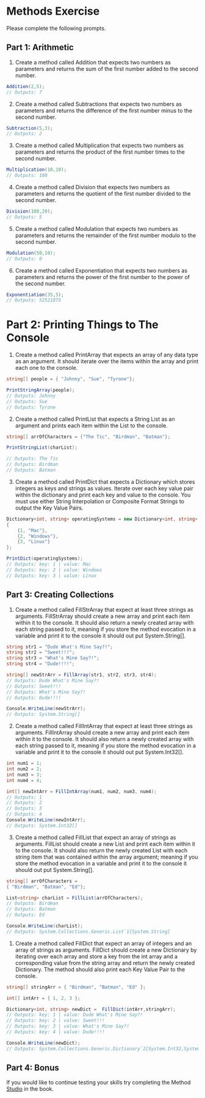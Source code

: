 # Methods Exercise
Please complete the following prompts.

## Part 1: Arithmetic
1. Create a method called Addition that expects two numbers as parameters and returns the sum of the first number added to the second number.
```C#
Addition(2,5);
// Outputs: 7
```
2. Create a method called Subtractions that expects two numbers as parameters and returns the difference of the first number minus to the second number.
```C#
Subtraction(5,3);
// Outputs: 2
```
3. Create a method called Multiplication that expects two numbers as parameters and returns the product of the first number times to the second number.
```C#
Multiplication(10,10);
// Outputs: 100
```
4. Create a method called Division that expects two numbers as parameters and returns the quotient of the first number divided to the second number.
```C#
Division(100,20);
// Outputs: 5
```
5. Create a method called Modulation that expects two numbers as parameters and returns the remainder of the first number modulo to the second number.
```C#
Modulation(50,10);
// Outputs: 0
```
6. Create a method called Exponentiation that expects two numbers as parameters and returns the power of the first number to the power of the second number.
```C#
Exponentiation(35,5);
// Outputs: 52521875
```
# Part 2: Printing Things to The Console
1. Create a method called PrintArray that expects an array of any data type as an argument. It should iterate over the items within the array and print each one to the console.
```C#
string[] people = { "Johnny", "Sue", "Tyrone"};

PrintStringArray(people);
// Outputs: Johnny
// Outputs: Sue
// Outputs: Tyrone
```
2. Create a method called PrintList that expects a String List as an argument and prints each item within the List to the console.
```C#
string[] arrOfCharacters = {"The Tic", "Birdman", "Batman"};

PrintStringList(charList);

// Outputs: The Tic
// Outputs: Birdman
// Outputs: Batman
```
3. Create a method called PrintDict that expects a Dictionary which stores integers as keys and strings as values. Iterate over each key value pair within the dictionary and print each key and value to the console. You must use either String Interpolation or Composite Format Strings to output the Key Value Pairs.
```C#
Dictionary<int, string> operatingSystems = new Dictionary<int, string>
{
    {1, "Mac"},
    {2, "Windows"},
    {3, "Linux"}
};

PrintDict(operatingSystems);
// Outputs: key: 1 | value: Mac
// Outputs: key: 2 | value: Windows
// Outputs: key: 3 | value: Linux
```
## Part 3: Creating Collections
1. Create a method called FillStrArray that expect at least three strings as arguments. FillStrArray should create a new array and print each item within it to the console. It should also return a newly created array with each string passed to it, meaning if you store the method evocation in a variable and print it to the console it should out put System.String[].
```C#
string str1 = "Dude What's Mine Say?!";
string str2 = "Sweet!!!";
string str3 = "What's Mine Say?!";
string str4 = "Dude!!!!";

string[] newStrArr = FillArray(str1, str2, str3, str4);
// Outputs: Dude What's Mine Say?!
// Outputs: Sweet!!!
// Outputs: What's Mine Say?!
// Outputs: Dude!!!!

Console.WriteLine(newStrArr);
// Outputs: System.String[]
```
2. Create a method called FillIntArray that expect at least three strings as arguments. FillIntArray should create a new array and print each item within it to the console. It should also return a newly created array with each string passed to it, meaning if you store the method evocation in a variable and print it to the console it should out put System.Int32[].
```C#
int num1 = 1;
int num2 = 2;
int num3 = 3;
int num4 = 4;

int[] newIntArr = FillIntArray(num1, num2, num3, num4);
// Outputs: 1
// Outputs: 2
// Outputs: 3
// Outputs: 4
Console.WriteLine(newIntArr);
// Outputs: System.Int32[]
```

3. Create a method called FillList that expect an array of strings as arguments. FillList should create a new List and print each item within it to the console. It should also return the newly created List with each string item that was contained within the array argument; meaning if you store the method evocation in a variable and print it to the console it should out put System.String[].
```C#
string[] arrOfCharacters =
{ "Birdman", "Batman", "Ed"};

List<string> charList = FillList(arrOfCharacters);
// Outputs: Birdman
// Outputs: Batman
// Outputs: Ed

Console.WriteLine(charList);
// Outputs: System.Collections.Generic.List`1[System.String]
```
1. Create a method called FillDict that expect an array of integers and an array of strings as arguments. FillDict should create a new Dictionary by iterating over each array and store a key from the int array and a corresponding value from the string array and return the newly created Dictionary. The method should also print each Key Value Pair to the console.
```C#
string[] stringArr = { "Birdman", "Batman", "Ed" };

int[] intArr = { 1, 2, 3 };

Dictionary<int, string> newDict =  FillDict(intArr,stringArr);
// Outputs: key: 1 | value: Dude What's Mine Say?!
// Outputs: key: 2 | value: Sweet!!!
// Outputs: key: 3 | value: What's Mine Say?!
// Outputs: key: 4 | value: Dude!!!!

Console.WriteLine(newDict);
// Outputs: System.Collections.Generic.Dictionary`2[System.Int32,System.String]
```
## Part 4: Bonus
If you would like to continue testing your skills try completing the Method [Studio](https://education.launchcode.org/intro-to-programming-csharp/chapters/methods/studio.html) in the book.
